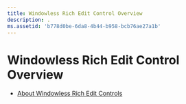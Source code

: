```yaml
---
title: Windowless Rich Edit Control Overview
description: .
ms.assetid: 'b778d0be-6da8-4b44-b958-bcb76ae27a1b'
---
```


# Windowless Rich Edit Control Overview

-   [About Windowless Rich Edit Controls](about-windowless-rich-edit-controls.md)

 

 




